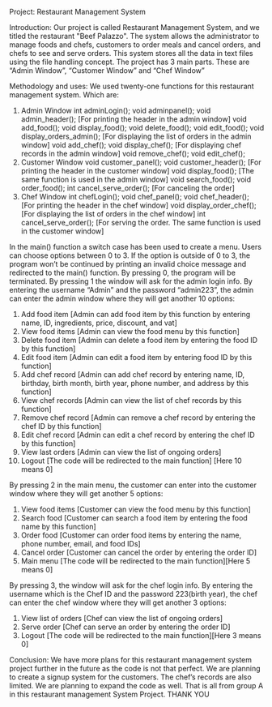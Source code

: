 Project: Restaurant Management System

Introduction: Our project is called Restaurant Management System, and we titled the restaurant "Beef Palazzo". The system allows the administrator to manage foods and chefs, customers to order meals and cancel orders, and chefs to see and serve orders. This system stores all the data in text files using the file handling concept.
The project has 3 main parts. These are “Admin Window”, “Customer Window” and “Chef Window”

Methodology and uses: We used twenty-one functions for this restaurant management system. Which are:
1. Admin Window
    int adminLogin();
    void adminpanel();
    void admin_header(); [For printing the header in the admin window]
    void add_food();
    void display_food();
    void delete_food();
    void edit_food();
    void display_orders_admin(); [For displaying the list of orders in the admin window]
    void add_chef();
    void display_chef(); [For displaying chef records in the admin window]
    void remove_chef();
    void edit_chef();
2. Customer Window
    void customer_panel();
    void customer_header(); [For printing the header in the customer window]
    void display_food(); [The same function is used in the admin window]
    void search_food();
    void order_food();
    int cancel_serve_order(); [For canceling the order]
3. Chef Window
    int chefLogin();
    void chef_panel();
    void chef_header(); [For printing the header in the chef window]
    void display_order_chef(); [For displaying the list of orders in the chef window]
    int cancel_serve_order(); [For serving the order. The same function is used in the customer window]
    
In the main() function a switch case has been used to create a menu. Users can choose options between 0 to 3. If the option is outside of 0 to 3, the program won’t be continued by printing an invalid choice message and redirected to the main() function.
By pressing 0, the program will be terminated. By pressing 1 the window will ask for the admin login info. By entering the username “Admin” and the password “admin223”, the admin can enter the admin window where they will get another 10 options:
  1. Add food item [Admin can add food item by this function by entering name, ID, ingredients, price, discount, and vat]
  2. View food items [Admin can view the food menu by this function]
  3. Delete food item [Admin can delete a food item by entering the food ID by this function]
  4. Edit food item [Admin can edit a food item by entering food ID by this function]
  5. Add chef record [Admin can add chef record by entering name, ID, birthday, birth month, birth year, phone number, and address by this function]
  6. View chef records [Admin can view the list of chef records by this function]
  7. Remove chef record [Admin can remove a chef record by entering the chef ID by this function]
  8. Edit chef record [Admin can edit a chef record by entering the chef ID by this function]
  9. View last orders [Admin can view the list of ongoing orders]
  0. Logout [The code will be redirected to the main function] [Here 10 means 0]
      
By pressing 2 in the main menu, the customer can enter into the customer window where they will get another 5 options:
  1. View food items [Customer can view the food menu by this function]
  2. Search food [Customer can search a food item by entering the food name by this function]
  3. Order food [Customer can order food items by entering the name, phone number, email, and food IDs]
  4. Cancel order [Customer can cancel the order by entering the order ID]
  0. Main menu [The code will be redirected to the main function][Here 5 means 0]
  
By pressing 3, the window will ask for the chef login info. By entering the username which is the Chef ID and the password 223(birth year), the chef can enter the chef window where they will get another 3 options:
  1. View list of orders [Chef can view the list of ongoing orders]
  2. Serve order [Chef can serve an order by entering the order ID]
  0. Logout [The code will be redirected to the main function][Here 3 means 0]
     
Conclusion: We have more plans for this restaurant management system project further in the future as the code is not that perfect. We are planning to create a signup system for the customers. The chef’s records are also limited. We are planning to expand the code as well. That is all from group A in this restaurant management System Project.
THANK YOU
